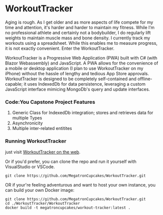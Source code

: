 # WorkoutTracker
Aging is rough. As I get older and as more aspects of life compete for my time and attention, it's harder and harder to maintain my fitness. While I’m no professional athlete and certainly not a bodybuilder, I do regularly lift weights to maintain muscle mass and bone density. I currently track my workouts using a spreadsheet. While this enables me to measure progress, it is not exactly convenient.  Enter the WorkoutTracker.

WorkoutTracker is a Progressive Web Application (PWA) built with C# (with Blazor Webassembly) and JavaScript.  A PWA allows for the convenience of a mobile or desktop application (I plan to use WorkoutTracker on my iPhone) without the hassle of lengthy and tedious App Store approvals.  WorkoutTracker is designed to be completely self-contained and offline-capable; it uses IndexedDb for data persistence, leveraging a custom JavaScript interface mimicing MongoDb's query and update interfaces.
### Code:You Capstone Project Features
1. Generic Class for IndexedDb integration; stores and retrieves data for multiple Types
2. Asynchronicity
3. Multiple inter-related entitites
### Running WorkoutTracker
just visit [WorkoutTracker on the web](megatroncupcakes.ddns.net).

Or if you'd prefer, you can clone the repo and run it yourself with VisualStudio or VSCode.
```
git clone https://github.com/MegatronCupcakes/WorkoutTracker.git
```

OR if your're feeling adventurous and want to host your own instance, you can build your own Docker image:
```
git clone https://github.com/MegatronCupcakes/WorkoutTracker.git
cd ./WorkoutTracker/WorkoutTracker
docker build -t megatroncupcakes/workout-tracker:latest .
```
